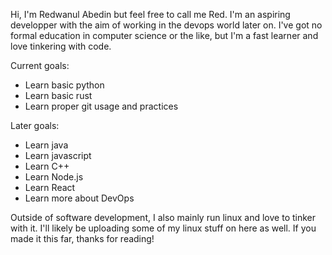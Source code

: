 Hi, I'm Redwanul Abedin but feel free to call me Red.
I'm an aspiring developper with the aim of working in the devops world later on.
I've got no formal education in computer science or the like, but I'm a fast learner and love tinkering with code.

Current goals:
  - Learn basic python
  - Learn basic rust
  - Learn proper git usage and practices
  
Later goals:
  - Learn java
  - Learn javascript
  - Learn C++
  - Learn Node.js
  - Learn React
  - Learn more about DevOps
  
Outside of software development, I also mainly run linux and love to tinker with it. I'll likely be uploading some of my linux stuff on here as well.
If you made it this far, thanks for reading!
